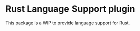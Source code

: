Rust Language Support plugin
============================

This package is a WIP to provide language support for Rust.
